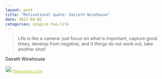 ```yaml
---
layout: post
title: "Motivational quote: Daireth Winehouse"
date: 2017-04-02
categories: inspire tso-life
---
```

> Life is like a camera: just focus on what is important, capture good times, develop from negative, and if things do not work out, take another shot!

Daireth Winehouse

<span style="z-index:50;font-size:0.9em;"><img src="https://theysaidso.com/branding/theysaidso.png" height="20" width="20" alt="theysaidso.com"/><a href="https://theysaidso.com" title="Powered by quotes from theysaidso.com" style="color: #9fcc25; margin-left: 4px; vertical-align: middle;">theysaidso.com</a></span>
